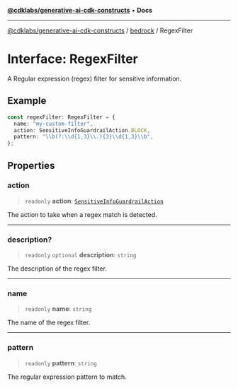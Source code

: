 [**@cdklabs/generative-ai-cdk-constructs**](../../../README.md) • **Docs**

***

[@cdklabs/generative-ai-cdk-constructs](../../../README.md) / [bedrock](../README.md) / RegexFilter

# Interface: RegexFilter

A Regular expression (regex) filter for sensitive information.

## Example

```ts
const regexFilter: RegexFilter = {
  name: "my-custom-filter",
  action: SensitiveInfoGuardrailAction.BLOCK,
  pattern: "\\b(?:\\d{1,3}\\.){3}\\d{1,3}\\b",
};
```

## Properties

### action

> `readonly` **action**: [`SensitiveInfoGuardrailAction`](../enumerations/SensitiveInfoGuardrailAction.md)

The action to take when a regex match is detected.

***

### description?

> `readonly` `optional` **description**: `string`

The description of the regex filter.

***

### name

> `readonly` **name**: `string`

The name of the regex filter.

***

### pattern

> `readonly` **pattern**: `string`

The regular expression pattern to match.
